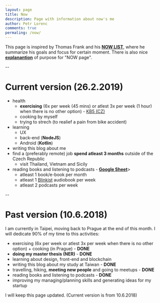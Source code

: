 ```yaml
---
layout: page
title: Now
description: Page with information about now's me
author: Petr Lorenc
comments: true
permaling: /now/
---
```


This page is inspired by Thomas Frank and his <a href="https://collegeinfogeek.com/now/">**NOW LIST**</a>, where he summarize his goals and focus for certain moment. There is also nice <a href="https://nownownow.com/about">**explanantion**</a> of purpose for "NOW page".

--

# Current version (26.2.2019)

 * health
   * **exercising** (6x per week (45 mins) or atlest 3x per week (1 hour) when there is no other option) - <a href="http://www.kb5.cz/">KB5 (CZ)</a>
   * cooking by myself
   * trying to strech (to realief a pain from bike accident)
 * learning
   * UX
   * back-end (**NodeJS**)
   * Android (**Kotlin**)
 * writing this blog about me
 * find a (preferably remote) job
 **spend atleast 3 months** outside of the Czech Republic
   * visit Thailand, Vietnam and Sicily
 * reading books and listening to podcasts - <a href="https://docs.google.com/spreadsheets/d/1JmE8TcMCJDB0Y5l4Ygow_--zi4IRw6WR3TW9zaiAqUo/edit?usp=sharing">**Google Sheet**</a>>
   * atleast 1 book/e-book per month
   * atleast 1 <a href="https://www.blinkist.com/">Blinkist</a> audiobook per week
   * atleast 2 podcasts per week

--

# Past version (10.6.2018)

I am currently in Taipei, moving back to Prague at the end of this month. I will dedicate 90% of my time to this activities:

 * exercising (6x per week or atlest 3x per week when there is no other option) + cooking (in Prague) - **DONE**
 * **doing my master thesis (NER)** - **DONE**
 * learning about design, front-end and blockchain
 * writing this blog about my study at Taiwan - **DONE**
 * travelling, hiking, **meeting new people** and going to meetups - **DONE**
 * reading books and listening to podcasts - **DONE**
 * improving my managing/planning skills and generating ideas for my startup

I will keep this page updated. (Current version is from 10.6.2018)






